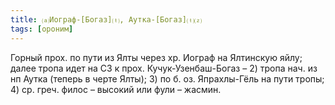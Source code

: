 ```yaml
---
title: ⒜Иограф-[Богаз]⒯, Аутка-[Богаз]⒯⒵
tags: [ороним]
---
```


Горный прох. по пути из Ялты через хр. Иограф на Ялтинскую яйлу; далее тропа
идет на СЗ к прох. Кучук-Узенбаш-Богаз – 2) тропа нач. из нп Аутка (теперь в
черте Ялты); 3) по б. оз. Япрахлы-Гёль на пути тропы; 4) ср. греч. филос –
высокий или фули – жасмин.
